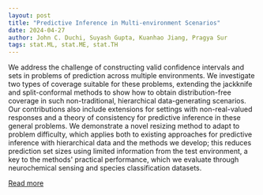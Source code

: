 ```yaml
---
layout: post
title: "Predictive Inference in Multi-environment Scenarios"
date: 2024-04-27
author: John C. Duchi, Suyash Gupta, Kuanhao Jiang, Pragya Sur
tags: stat.ML, stat.ME, stat.TH
---
```


We address the challenge of constructing valid confidence intervals and sets in problems of prediction across multiple environments. We investigate two types of coverage suitable for these problems, extending the jackknife and split-conformal methods to show how to obtain distribution-free coverage in such non-traditional, hierarchical data-generating scenarios. Our contributions also include extensions for settings with non-real-valued responses and a theory of consistency for predictive inference in these general problems. We demonstrate a novel resizing method to adapt to problem difficulty, which applies both to existing approaches for predictive inference with hierarchical data and the methods we develop; this reduces prediction set sizes using limited information from the test environment, a key to the methods' practical performance, which we evaluate through neurochemical sensing and species classification datasets.

[Read more](https://arxiv.org/abs/2403.16336)